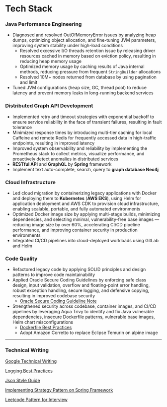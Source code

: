 # Tech Stack

### Java Performance Engineering
- Diagnosed and resolved OutOfMemoryError issues by analyzing heap dumps, optimizing object allocation, and fine-tuning JVM parameters, improving system stability under high-load conditions
  - Resolved excessive I/O threads retention issue by releasing driver resources cached in memory based on eviction policy, resulting in reducing heap memory usage
  - Optimized memory usage by caching results of Java internal methods, reducing pressure from frequent `StringBuilder` allocations
  - Resolved 10M+ nodes returned from database by using pagination and limit
- Tuned JVM configurations (heap size, GC, thread pool) to reduce latency and prevent memory leaks in long-running backend services

### Distributed Graph API Development
- Implemented retry and timeout strategies with exponential backoff to ensure service reliability in the face of transient failures, resulting in fault tolerance
- Minimized response times by introducing multi-tier caching for local Caffeine and remote Redis for frequently accessed data in high-traffic endpoints, resulting in improved latency
- Improved system observability and reliability by implementing the Prometheus stack to collect metrics, visualize performance, and proactively detect anomalies in distributed services
- **RESTful API** and **GraphQL** by **Spring** framework
- Implement text auto-complete, search, query to **graph database Neo4j**

### Cloud Infrastructure
- Led cloud migration by containerizing legacy applications with Docker and deploying them to **Kubernetes** (**AWS EKS**), using Helm for application deployment and AWS CDK to provision cloud infrastructure, enabling scalable, portable, and fully automated environments
- Optimized Docker image size by applying multi-stage builds, minimizing dependencies, and selecting minimal, vulnerability-free base images — reducing image size by over 60%, accelerating CI/CD pipeline performance, and improving container security in production environments
- Integrated CI/CD pipelines into cloud-deployed workloads using GitLab and Helm

### Code Quality
- Refactored legacy code by applying SOLID principles and design patterns to improve code maintainability
- Applied Oracle Secure Coding Guidelines by enforcing safe class design, input validation, overflow and floating-point error handling, robust exception handling, secure logging, and defensive copying, resulting in improved codebase security
  - [Oracle Secure Coding Guideline Note](https://github.com/w22116972/wiki/blob/main/docs/best-practices/Oracle%20Secure%20Coding%20Guidelines%20for%20Java.md)
- Strengthened security across codebase, container images, and CI/CD pipelines by leveraging Aqua Trivy to identify and fix Java vulnerable dependencies, insecure Dockerfile patterns, vulnerable base images, Helm chart misconfigurations
  - [Dockerfile Best Practices](https://github.com/w22116972/wiki/blob/main/docs/best-practices/Dockerfile%20Best%20Practices.md)
  - Adopt Amazon Corretto to replace Eclipse Temurin on alpine image
  
---

### Technical Writing

[Google Technical Writing](https://medium.com/@w22116972/google-technical-writing-21a89129bfbc)

[Logging Best Practices](https://github.com/w22116972/wiki/blob/main/docs/best-practices/Logging%20Best%20Practices.md)

[Json Style Guide](https://github.com/w22116972/wiki/blob/main/docs/best-practices/JSON%20Style%20Guide.md)

[Implementing Strategy Pattern on Spring Framework](https://medium.com/@w22116972/implementing-strategy-pattern-on-spring-framework-1a9760831ee5)

[Leetcode Pattern for Interview](https://github.com/w22116972/coding-interview-pattern)

